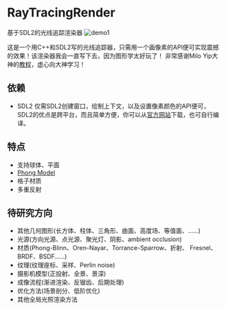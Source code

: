 # RayTracingRender
基于SDL2的光线追踪渲染器
![demo1](http://p5kdl8q1n.bkt.clouddn.com/RayTracing.png)

这是一个用C++和SDL2写的光线追踪器，只需用一个画像素的API便可实现震撼的效果！该渲染器我会一直写下去，因为图形学太好玩了！
非常感谢Milo Yip大神的[教程](www.cnblogs.com/miloyip/archive/2010/03/29/1698953.html#!comments)，虚心向大神学习！

## 依赖
* SDL2 仅需SDL2创建窗口，绘制上下文，以及设置像素颜色的API便可，SDL2的优点是跨平台，而且简单方便，你可以从[官方网站](https://www.libsdl.org/)下载，也可自行编译。


## 特点
* 支持球体、平面
* [Phong Model](http://en.wikipedia.org/wiki/Phong_reflection_model)
* 格子材质
* 多重反射

## 待研究方向
* 其他几何图形(长方体、柱体、三角形、曲面、高度场、等值面、……)
* 光源(方向光源、点光源、聚光灯、阴影、ambient occlusion)
* 材质(Phong-Blinn、Oren-Nayar、Torrance-Sparrow、折射、 Fresnel、BRDF、BSDF……) 
* 纹理(纹理座标、采样、Perlin noise)
* 摄影机模型(正投射、全景、景深) 
* 成像流程(渐进渲染、反锯齿、后期处理)
* 优化方法(场景剖分、低阶优化)
* 其他全局光照渲染方法